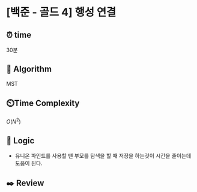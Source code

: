 # [백준 - 골드 4] 행성 연결
 
## ⏰  **time**
30분

## :pushpin: **Algorithm**
MST

## ⏲️**Time Complexity**
$O(N^2)$

## :round_pushpin: **Logic**
- 유니온 파인드를 사용할 땐 부모를 탐색을 할 때 저장을 하는것이 시간을 줄이는데 도움이 된다.

## :black_nib: **Review**